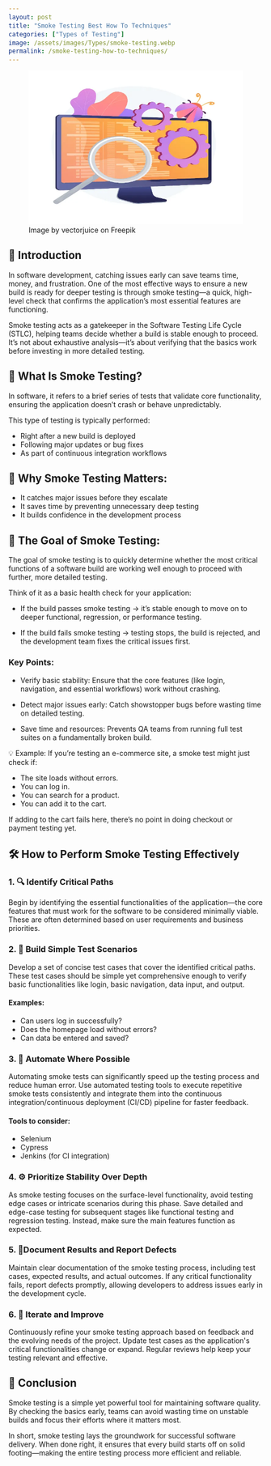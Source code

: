 ```yaml
---
layout: post
title: "Smoke Testing Best How To Techniques"
categories: ["Types of Testing"]
image: /assets/images/Types/smoke-testing.webp
permalink: /smoke-testing-how-to-techniques/
---
```


<figure>
  <img src="/assets/images/Types/smoke-testing.webp" alt="smoke testing techniques" />
  <figcaption>Image by vectorjuice on Freepik</figcaption>
</figure>

## 🧭 Introduction

In software development, catching issues early can save teams time, money, and frustration. One of the most effective ways to ensure a new build is ready for deeper testing is through smoke testing—a quick, high-level check that confirms the application’s most essential features are functioning.

Smoke testing acts as a gatekeeper in the Software Testing Life Cycle (STLC), helping teams decide whether a build is stable enough to proceed. It’s not about exhaustive analysis—it’s about verifying that the basics work before investing in more detailed testing.

## 🎯 What Is Smoke Testing?
In software, it refers to a brief series of tests that validate core functionality, ensuring the application doesn’t crash or behave unpredictably.

This type of testing is typically performed:
- Right after a new build is deployed
- Following major updates or bug fixes
- As part of continuous integration workflows

## 🧩 Why Smoke Testing Matters:

- It catches major issues before they escalate
- It saves time by preventing unnecessary deep testing
- It builds confidence in the development process

## 🔧 The Goal of Smoke Testing: 
The goal of smoke testing is to quickly determine whether the most critical functions of a software build are working well enough to proceed with further, more detailed testing.

Think of it as a basic health check for your application:

- If the build passes smoke testing → it’s stable enough to move on to deeper functional, regression, or performance testing.

- If the build fails smoke testing → testing stops, the build is rejected, and the development team fixes the critical issues first.

### Key Points:

- Verify basic stability:
Ensure that the core features (like login, navigation, and essential workflows) work without crashing.

- Detect major issues early:
Catch showstopper bugs before wasting time on detailed testing.

- Save time and resources:
Prevents QA teams from running full test suites on a fundamentally broken build.

💡 Example:
If you’re testing an e-commerce site, a smoke test might just check if:
- The site loads without errors.
- You can log in.
- You can search for a product.
- You can add it to the cart.

If adding to the cart fails here, there’s no point in doing checkout or payment testing yet.

## 🛠️ How to Perform Smoke Testing Effectively

### 1. 🔍 Identify Critical Paths
Begin by identifying the essential functionalities of the application—the core features that must work for the software to be considered minimally viable. These are often determined based on user requirements and business priorities.

### 2. 🧪 Build Simple Test Scenarios 
Develop a set of concise test cases that cover the identified critical paths. These test cases should be simple yet comprehensive enough to verify basic functionalities like login, basic navigation, data input, and output.

#### Examples:
- Can users log in successfully?
- Does the homepage load without errors?
- Can data be entered and saved?

### 3. 🚀 Automate Where Possible
Automating smoke tests can significantly speed up the testing process and reduce human error. Use automated testing tools to execute repetitive smoke tests consistently and integrate them into the continuous integration/continuous deployment (CI/CD) pipeline for faster feedback.

#### Tools to consider:
- Selenium
- Cypress
- Jenkins (for CI integration)

### 4. ⚙️ Prioritize Stability Over Depth
As smoke testing focuses on the surface-level functionality, avoid testing edge cases or intricate scenarios during this phase. Save detailed and edge-case testing for subsequent stages like functional testing and regression testing. Instead, make sure the main features function as expected.

### 5. 📝Document Results and Report Defects
Maintain clear documentation of the smoke testing process, including test cases, expected results, and actual outcomes. If any critical functionality fails, report defects promptly, allowing developers to address issues early in the development cycle.

### 6. 🔄 Iterate and Improve
Continuously refine your smoke testing approach based on feedback and the evolving needs of the project. Update test cases as the application's critical functionalities change or expand. Regular reviews help keep your testing relevant and effective.

## 🧠 Conclusion
Smoke testing is a simple yet powerful tool for maintaining software quality. By checking the basics early, teams can avoid wasting time on unstable builds and focus their efforts where it matters most.

In short, smoke testing lays the groundwork for successful software delivery. When done right, it ensures that every build starts off on solid footing—making the entire testing process more efficient and reliable. 

